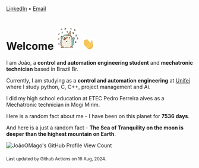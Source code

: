[LinkedIn](https://www.linkedin.com/in/joão-pedro-gozzoli-b95641301/) &bull;
[Email](joaopedrogozzoli@gmail.com)

# Welcome <img src="happy.gif" height="64px" /> <img src="wave.gif" height="32px" />

I am João, a  **control and automation engineering student** and **mechatronic technician** based in Brazil Br.

Currently, I am studying as a **control and automation engineering** at [Unifei](https://unifei.edu.br) where I study python, C, C++, project management and Ai.

I did my high school education at ETEC Pedro Ferreira alves as a Mechatronic technician in Mogi Mirim.

Here is a random fact about me - I have been on this planet for **7536 days**.

And here is a just a random fact -  **The Sea of Tranquility on the moon is deeper than the highest mountain on Earth**.

![JoãoOMago's GitHub Profile View Count](https://komarev.com/ghpvc/?username=JoaoOMago)

<sub>Last updated by Github Actions on 16 Aug, 2024.</sub>
